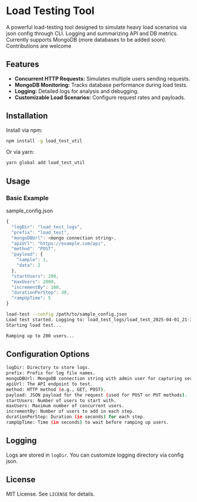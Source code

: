 # Load Testing Tool

A powerful load-testing tool designed to simulate heavy load scenarios via json config through CLI. Logging and summarizing API and DB metrics. Currently supports MongoDB (more databases to be added soon). Contributions are welcome

## Features

- **Concurrent HTTP Requests:** Simulates multiple users sending requests.
- **MongoDB Monitoring:** Tracks database performance during load tests.
- **Logging:** Detailed logs for analysis and debugging.
- **Customizable Load Scenarios:** Configure request rates and payloads.

## Installation

Install via npm:

```sh
npm install -g load_test_util
```

Or via yarn:

```sh
yarn global add load_test_util
```

## Usage

### Basic Example

sample_config.json
```js
{
  "logDir": "load_test_logs",
  "prefix": "load_test",
  "mongoDBUrl": <mongo connection string>,
  "apiUrl": "https://example.com/api",
  "method": "POST",
  "payload": {
    "sample": 1,
    "data": 2
  },
  "startUsers": 200,
  "maxUsers": 2000,
  "incrementBy": 100,
  "durationPerStep": 30,
  "rampUpTime": 5
}
```

```sh
load-test --config /path/to/sample_config.json
Load test started. Logging to: load_test_logs/load_test_2025-04-01_21-35-53-568.txt
Starting load test...

Ramping up to 200 users...
```
## Configuration Options

```sh
logDir: Directory to store logs.
prefix: Prefix for log file names.
mongoDBUrl: MongoDB connection string with admin user for capturing serverStatus metrics (optional).
apiUrl: The API endpoint to test.
method: HTTP method (e.g., GET, POST).
payload: JSON payload for the request (used for POST or PUT methods).
startUsers: Number of users to start with.
maxUsers: Maximum number of concurrent users.
incrementBy: Number of users to add in each step.
durationPerStep: Duration (in seconds) for each step.
rampUpTime: Time (in seconds) to wait before ramping up users.
```
## Logging

Logs are stored in `logDir`. You can customize logging directory via config json.

## License

MIT License. See `LICENSE` for details.


